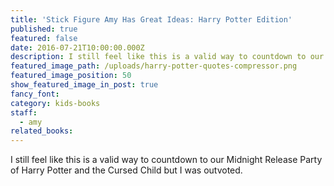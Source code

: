 ```yaml
---
title: 'Stick Figure Amy Has Great Ideas: Harry Potter Edition'
published: true
featured: false
date: 2016-07-21T10:00:00.000Z
description: I still feel like this is a valid way to countdown to our Midnight Release Party of Harry Potter and the Cursed Child but I was outvoted.
featured_image_path: /uploads/harry-potter-quotes-compressor.png
featured_image_position: 50
show_featured_image_in_post: true
fancy_font:
category: kids-books
staff:
  - amy
related_books:
---
```



I still feel like this is a valid way to countdown to our Midnight Release Party of Harry Potter and the Cursed Child but I was outvoted.